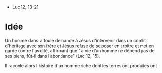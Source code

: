 - Luc 12, 13-21

# Idée

Un homme dans la foule demande à Jésus d'intervenir dans un conflit d'héritage avec son frère et Jésus refuse de se poser en arbitre et met en garde contre l'avidité, affirmant que "la vie d’un homme ne dépend pas de ses biens, fût-il dans l’abondance" (Luc 12, 15).

Il raconte alors l'histoire d'un homme riche dont les terres ont produites ont 